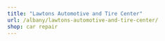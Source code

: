 ```yaml
---
title: "Lawtons Automotive and Tire Center"
url: /albany/lawtons-automotive-and-tire-center/
shop: car repair
---
```

